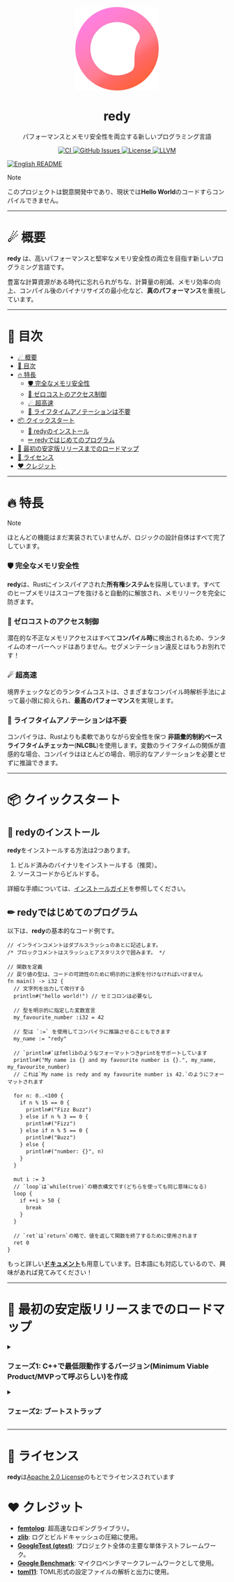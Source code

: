 <p align="center">
  <img src="src/build/resources/assets/logo_1080.png" width="192" alt="redy">
</p>
<h1 align="center">redy</h1>

<p align="center">
  パフォーマンスとメモリ安全性を両立する新しいプログラミング言語
</p>

<p align="center">
  <a href="https://github.com/pugur523/redy/actions/workflows/ci.yml">
    <img src="https://github.com/pugur523/redy/actions/workflows/ci.yml/badge.svg" alt="CI">
  </a>
  <a href="https://github.com/pugur523/redy/issues">
    <img src="https://img.shields.io/github/issues/pugur523/redy.svg" alt="GitHub Issues">
  </a>
  <a href="LICENSE">
    <img src="https://img.shields.io/badge/License-Apache%20License%20Version%202.0-yellow" alt="License">
  </a>
  <a href="https://llvm.org/docs/index.html">
    <img src="https://img.shields.io/badge/LLVM-20-green?logo=llvm" alt="LLVM">
  </a>
</p>
<p align="left">
  <a href="README.md">
    <img src="https://img.shields.io/badge/English_description_here-blue" alt="English README">
  </a>
</p>

> [!NOTE]
> このプロジェクトは鋭意開発中であり、現状では**Hello World**のコードすらコンパイルできません。

---

# ☄ 概要

**redy** は、高いパフォーマンスと堅牢なメモリ安全性の両立を目指す新しいプログラミング言語です。

豊富な計算資源がある時代に忘れられがちな、計算量の削減、メモリ効率の向上、コンパイル後のバイナリサイズの最小化など、**真のパフォーマンス**を重視しています。

---

# 📖 目次

- [☄ 概要](#-概要)
- [📖 目次](#-目次)
- [🔥 特長](#-特長)
    - [🛡️ 完全なメモリ安全性](#️-完全なメモリ安全性)
    - [🚫 ゼロコストのアクセス制御](#-ゼロコストのアクセス制御)
    - [☄ 超高速](#-超高速)
    - [🍃 ライフタイムアノテーションは不要](#-ライフタイムアノテーションは不要)
- [📦 クイックスタート](#-クイックスタート)
  - [🍭 redyのインストール](#-redyのインストール)
  - [✏ redyではじめてのプログラム](#-redyではじめてのプログラム)
- [🚀 最初の安定版リリースまでのロードマップ](#-最初の安定版リリースまでのロードマップ)
- [🪪 ライセンス](#-ライセンス)
- [❤️ クレジット](#️-クレジット)

---

# 🔥 特長

> [!NOTE]
> ほとんどの機能はまだ実装されていませんが、ロジックの設計自体はすべて完了しています。

### 🛡️ 完全なメモリ安全性

**redy**は、Rustにインスパイアされた**所有権システム**を採用しています。すべてのヒープメモリはスコープを抜けると自動的に解放され、メモリリークを完全に防ぎます。

### 🚫 ゼロコストのアクセス制御

潜在的な不正なメモリアクセスはすべて**コンパイル時**に検出されるため、ランタイムのオーバーヘッドはありません。セグメンテーション違反とはもうお別れです！

### ☄ 超高速

境界チェックなどのランタイムコストは、さまざまなコンパイル時解析手法によって最小限に抑えられ、**最高のパフォーマンス**を実現します。

### 🍃 ライフタイムアノテーションは不要

コンパイラは、Rustよりも柔軟でありながら安全性を保つ **非語彙的制約ベースライフタイムチェッカー**(**NLCBL**)を使用します。変数のライフタイムの関係が直感的な場合、コンパイラはほとんどの場合、明示的なアノテーションを必要とせずに推論できます。

---

# 📦 クイックスタート

## 🍭 redyのインストール

**redy**をインストールする方法は2つあります。
  1. ビルド済みのバイナリをインストールする（推奨）。
  2. ソースコードからビルドする。

詳細な手順については、[インストールガイド](docs/INSTALL.ja.md)を参照してください。

## ✏ redyではじめてのプログラム

以下は、**redy**の基本的なコード例です。

```redy
// インラインコメントはダブルスラッシュのあとに記述します。
/* ブロックコメントはスラッシュとアスタリスクで囲みます。 */

// 関数を定義
// 戻り値の型は、コードの可読性のために明示的に注釈を付けなければいけません
fn main() -> i32 {
  // 文字列を出力して改行する
  println#("hello world!") // セミコロンは必要なし

  // 型を明示的に指定した変数宣言
  my_favourite_number :i32 = 42

  // 型は `:=` を使用してコンパイラに推論させることもできます
  my_name := "redy"

  // `println#`はfmtlibのようなフォーマットつきprintをサポートしています
  println#("My name is {} and my favourite number is {}.", my_name, my_favourite_number)
  // これは`My name is redy and my favourite number is 42.`のようにフォーマットされます

  for n: 0..<100 {
    if n % 15 == 0 {
      println#("Fizz Buzz")
    } else if n % 3 == 0 {
      println#("Fizz")
    } else if n % 5 == 0 {
      println#("Buzz")
    } else {
      println#("number: {}", n)
    }
  }

  mut i := 3
  // `loop`は`while(true)`の糖衣構文です(どちらを使っても同じ意味になる)
  loop {
    if ++i > 50 {
      break
    }
  }

  // `ret`は`return`の略で、値を返して関数を終了するために使用されます
  ret 0
}
```

もっと詳しい[**ドキュメント**](https://pugur523.github.io/redy_doc/)も用意しています。日本語にも対応しているので、興味があれば見てみてください！

---

# 🚀 最初の安定版リリースまでのロードマップ

<details close>
<summary>
  <h3>
    フェーズ1: C++で最低限動作するバージョン(Minimum Viable Product/MVPって呼ぶらしい)を作成
  </h3>
</summary>

  - [x] **ファイル管理**
      - [x] UTF-8ファイルの読み込みと検証
          - [x] 最新のUCDデータを使用した厳密なユニコードシーケンスの検証
      - [x] 複数ファイルの管理システム
      - [x] UTF-8ファイルカーソル（peek、nextなどを提供）

  - [x] **診断機能**
      - [x] コード
      - [x] 重大度
      - [x] エントリ
          - [x] ヘッダー
          - [x] ラベル
              - [x] ボディ
              - [x] アノテーション
      - [x] 診断エンジン
          - [x] フォーマッタ
              - [x] ヘッダーフォーマッタ
              - [x] ラベルフォーマッタ
                  - [x] ソース行のレンダリング
              - [x] アノテーションフォーマッタ

  - [x] **国際化**
      - [x] i18nコード生成器（tomlの言語ファイルから）
          - [x] メモリ効率のための重複削減
      - [x] トランスレータ
          - [x] フォーマットサポート

  - [x] **基盤**
      - [x] アリーナ（データ指向な構造の設計に便利）
      - [x] トークン定義
      - [x] キーワード定義
      - [x] 演算子定義
      - [x] トークンストリーム（`peek`、`next`などを提供）

  - [x] **字句解析器 (Lexer)**
      - [x] 識別子
          - [x] UAX #31 - ユニコード識別子のルールを使用
      - [x] キーワード
      - [x] リテラル
          - [x] 数値
          - [x] 文字
          - [x] 文字列
      - [x] 演算子
      - [x] 区切り文字

  - [ ] **抽象構文木 (AST)**
      - [x] コンテキスト（`Base::Arena`を使用するデータ指向な構造）
      - [ ] ノード
          - [ ] 式
              - [ ] ブロックなし
                  - [ ] リテラル
                  - [ ] パス
                  - [ ] 単項演算子
                  - [ ] 二項演算子
                  - [ ] グループ化
                  - [ ] 配列
                  - [ ] タプル
                  - [ ] インデックス
                  - [ ] コンストラクタ
                  - [ ] 関数呼び出し
                  - [ ] フィールドアクセス
                  - [ ] クロージャ
                  - [ ] Await
                  - [ ] Continue
                  - [ ] Break
                  - [ ] Range
                  - [ ] Return
              - [ ] ブロックあり
                  - [ ] ブロック
                  - [ ] Constブロック
                  - [ ] Unsafe
                  - [ ] Fast
                  - [ ] If
                  - [ ] Loop
                  - [ ] While
                  - [ ] For
                  - [ ] Match
          - [ ] 文
              - [ ] 代入
              - [ ] Const代入
              - [ ] 文として扱う式
              - [ ] モジュール
              - [ ] 属性
              - [ ] 関数
              - [ ] 構造体
              - [ ] 列挙型
              - [ ] 共用体

  - [ ] **構文解析器 (Parser)**
      - [ ] 式の解析
      - [ ] ステートメントの解析

  - [ ] **AST解析器 (AST-Analyzer)**
      - [ ] シンボル解決
      - [ ] 型解決
      - [ ] Desugar

  - [ ] **HIR (High-level Intermediate Representation)**
      - [ ] コンテキスト（`Base::Arena`を使用するデータ指向な構造）

  - [ ] **HIR解析器 (HIR-Analyzer)**
      - [ ] HIRの最適化

  - [ ] **MIR (Mid-level Intermediate Representation)**
      - [ ] コンテキスト（`Base::Arena`を使用するデータ指向な構造）

  - [ ] **MIR解析器 (MIR-Analyzer)**
      - [ ] 借用チェッカー (Borrow Checker)
      - [ ] ライフタイムチェッカー
      - [ ] MIRの最適化

  - [ ] **コード生成 (Codegen)**
      - [ ] MIRをLLVM-IRに変換

  - [ ] **redyで標準ライブラリの最初のバージョンを作成**

  - [ ] **v0.1.0（C++で書かれたα版）をリリース**

</details>

<details close>
<summary>
<h3>
フェーズ2: ブートストラップ
</h3>
</summary>

  - [ ] **コンパイラ全体をredyで書き直す**

  - [ ] **v0.2.0（redyで書かれたα版）をリリース**

</details>

---

# 🪪 ライセンス

**redy**は[Apache 2.0 License](LICENSE)のもとでライセンスされています

# ❤️ クレジット

  - **[femtolog](http://github.com/pugur523/femtolog)**: 超高速なロギングライブラリ。
  - **[zlib](https://github.com/madler/zlib)**: ログとビルドキャッシュの圧縮に使用。
  - **[GoogleTest (gtest)](https://github.com/google/googletest)**: プロジェクト全体の主要な単体テストフレームワーク。
  - **[Google Benchmark](https://github.com/google/benchmark)**: マイクロベンチマークフレームワークとして使用。
  - **[toml11](https://github.com/ToruNiina/toml11)**: TOML形式の設定ファイルの解析と出力に使用。
